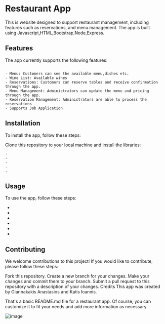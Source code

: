 # Restaurant App
This is website designed to support restaurant management, including features such as reservations, and menu management. The app is built using Javascript,HTML,Bootstrap,Node,Express.

## Features
The app currently supports the following features:

``` 

- Menu: Customers can see the available menu,dishes etc.
- Wine List: Available wines
- Reservations: Customers can reserve tables and receive confirmation through the app.
- Menu Management: Administrators can update the menu and pricing through the app.
- Reservation Management: Administrators are able to process the reservations
- Supports Job Application

```



## Installation
To install the app, follow these steps:

Clone this repository to your local machine and
install the libraries: 
``` -
-
-
-
-
-
```

## Usage
To use the app, follow these steps:

-
-
-
-
-
-

## Contributing
We welcome contributions to this project! If you would like to contribute, please follow these steps:

Fork this repository.
Create a new branch for your changes.
Make your changes and commit them to your branch.
Submit a pull request to this repository with a description of your changes.
Credits
This app was created by Giannakakis Anastasios and Katis Ioannis.


That's a basic README.md file for a restaurant app. Of course, you can customize it to fit your needs and add more information as necessary.

![image](https://user-images.githubusercontent.com/119429929/224504232-a318ba11-1273-4103-9aea-fd2cfa629481.png)


